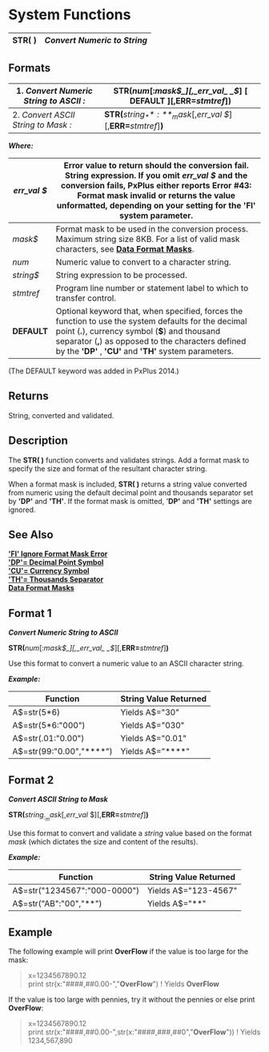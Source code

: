 # System Functions

**STR( )** |  **_Convert Numeric to String_**  
---|---  
  
##  Formats

1\. _Convert Numeric String to ASCII_ _:_ |  **STR(**_num_[:_mask$_][,_err_val_ _$_] **[ DEFAULT ]**[,**ERR=**_stmtref_]**)**  
---|---  
2\. _Convert ASCII String to Mask_ _:_ |  **STR(**_string$_**:**_mask$_[,_err_val_ _$_][,**ERR=**_stmtref_]**)**  
  
**_Where:_**

_err_val_ _$_ |  Error value to return should the conversion fail. String expression. If you omit _err_val_ _$_ and the conversion fails, PxPlus either reports Error #43: Format mask invalid or returns the value unformatted, depending on your setting for the **'FI'** system parameter.  
---|---  
_mask$_ |  Format mask to be used in the conversion process. Maximum string size 8KB. For a list of valid mask characters, see [**Data Format Masks**](../appendix/data_format_masks.md).  
_num_ |  Numeric value to convert to a character string.  
_string$_ |  String expression to be processed.  
_stmtref_ |  Program line number or statement label to which to transfer control.  
**DEFAULT** |  Optional keyword that, when specified, forces the function to use the system defaults for the decimal point (**.**), currency symbol (**$**) and thousand separator (**,**) as opposed to the characters defined by the **'DP'** , **'CU'** and **'TH'** system parameters.  
  
(The DEFAULT keyword was added in PxPlus 2014.)

##  Returns

String, converted and validated.

##  Description

The **STR( )** function converts and validates strings. Add a format mask to specify the size and format of the resultant character string.

When a format mask is included, **STR( )** returns a string value converted from numeric using the default decimal point and thousands separator set by **'DP'** and **'TH'**. If the format mask is omitted, '**DP'** and **'TH'** settings are ignored.

##  See Also

[**'FI' Ignore Format Mask Error**](../parameters/fi.md)  
[**'DP'= Decimal Point Symbol**](../parameters/dp.md)  
**['CU'= Currency Symbol](../parameters/cu.md)**  
[**'TH'= Thousands Separator**](../parameters/th.md)  
[**Data Format Masks**](../appendix/data_format_masks.md)

##  Format 1

**_Convert Numeric String to ASCII_**

**STR(**_num_[:_mask$_][,_err_val_ _$_][,**ERR=**_stmtref_]**)**

Use this format to convert a numeric value to an ASCII character string.

**_Example:_**

**Function** |  **String Value Returned**  
---|---  
A$=str(5*6) |  Yields A$="30"  
A$=str(5*6:"000") |  Yields A$="030"  
A$=str(.01:"0.00") |  Yields A$="0.01"  
A$=str(99:"0.00","****") |  Yields A$="****"  
  
##  Format 2

**_Convert ASCII String to Mask_**

**STR(**_string$_ :_mask$_[,_err_val_ $][,**ERR=**_stmtref_]**)**

Use this format to convert and validate a _string_ value based on the format _mask_ (which dictates the size and content of the results).

**_Example:_**

**Function** |  **String Value Returned**  
---|---  
A$=str("1234567":"000-0000") |  Yields A$="123-4567"  
A$=str("AB":"00","**") |  Yields A$="**"  
  
##  Example

The following example will print **OverFlow** if the value is too large for the mask:

> x=1234567890.12  
>  print str(x:"####,##0.00-","**OverFlow**") ! Yields **OverFlow**

If the value is too large with pennies, try it without the pennies or else print **OverFlow**:

> x=1234567890.12  
>  print str(x:"####,##0.00-",str(x:"####,###,##0","**OverFlow**")) ! Yields 1234,567,890
